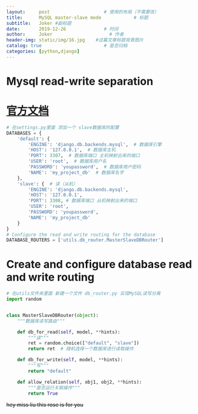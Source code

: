 ```yaml
---
layout:     post                    # 使用的布局（不需要改）
title:      MySQL master-slave mode            # 标题 
subtitle:   Joker #副标题
date:       2019-12-26              # 时间
author:     Joker                     # 作者
header-img: static/img/16.jpg    #这篇文章标题背景图片
catalog: true                       # 是否归档
categories: [python,django]
---
```


# **Mysql read-write separation**
# **[官方文档](https://docs.djangoproject.com/en/dev/topics/db/multi-db/)**
```python
# 在settings.py里面 添加一个 slave数据库的配置
DATABASES = {
    'default': {
        'ENGINE': 'django.db.backends.mysql',  # 数据库引擎
        'HOST': '127.0.0.1',  # 数据库主机
        'PORT': 3307,  # 数据库端口 主机映射出来的端口
        'USER': 'root',  # 数据库用户名
        'PASSWORD': 'youpassword',  # 数据库用户密码
        'NAME': 'my_project_db'  # 数据库名字
    },
    'slave': {  # 读（从机）
        'ENGINE': 'django.db.backends.mysql',
        'HOST': '127.0.0.1',
        'PORT': 3308, # 数据库端口 从机映射出来的端口
        'USER': 'root',
        'PASSWORD': 'youpassword',
        'NAME': 'my_project_db'
    }
}
# Configure the read and write routing for the database
DATABASE_ROUTERS = ['utils.db_router.MasterSlaveDBRouter']

```

# **Create and configure database read and write routing** 
```python
# 在utils文件夹里面 新建一个文件 db_router.py 实现MySQL读写分离
import random


class MasterSlaveDBRouter(object):
    """数据库读写路由"""

    def db_for_read(self, model, **hints):
        """读"""
        ret = random.choice(["default", "slave"])
        return ret  # 随机选择一个数据库进行读取操作

    def db_for_write(self, model, **hints):
        """写"""
        return "default"

    def allow_relation(self, obj1, obj2, **hints):
        """是否运行关联操作"""
        return True

```

~~hey miss liu this rose is for you~~